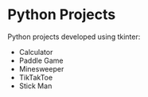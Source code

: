 # Python Projects
Python projects developed using tkinter:
* Calculator
* Paddle Game
* Minesweeper
* TikTakToe
* Stick Man
